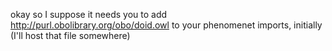 okay so I suppose it needs you to add http://purl.obolibrary.org/obo/doid.owl to your phenomenet imports, initially (I'll host that file somewhere)
